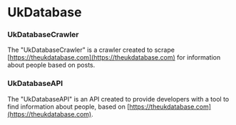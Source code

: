 # UkDatabase

### UkDatabaseCrawler

The "UkDatabaseCrawler" is a crawler created to scrape [https://theukdatabase.com](https://theukdatabase.com) for 
information about people based on posts.

### UkDatabaseAPI

The "UkDatabaseAPI" is an API created to provide developers with a tool to find 
information about people, based on [https://theukdatabase.com](https://theukdatabase.com).
